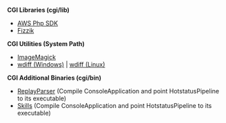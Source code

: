 <b>CGI Libraries (cgi/lib)</b>
- [AWS Php SDK](https://aws.amazon.com/sdk-for-php/)
- [Fizzik](https://github.com/maximtiourin/Fizzik)

<b>CGI Utilities (System Path)</b>
- [ImageMagick](https://www.imagemagick.org/script/index.php)
- [wdiff (Windows)](https://www.di-mgt.com.au/wdiff-for-windows.html) | [wdiff (Linux)](https://www.gnu.org/software/wdiff/)

<b>CGI Additional Binaries (cgi/bin)</b>
- [ReplayParser](https://github.com/maximtiourin/Heroes.ReplayParser) (Compile ConsoleApplication and point HotstatusPipeline to its executable)
- [Skills](https://github.com/maximtiourin/Skills) (Compile ConsoleApplication and point HotstatusPipeline to its executable)